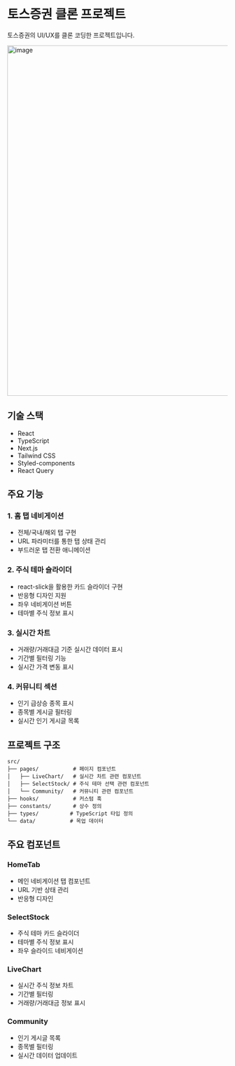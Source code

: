 # 토스증권 클론 프로젝트

토스증권의 UI/UX를 클론 코딩한 프로젝트입니다.

<img width="800" alt="image" src="https://github.com/user-attachments/assets/cd1c9af2-bd65-4b5b-93bf-b07619c2a050" />

## 기술 스택

- React
- TypeScript
- Next.js
- Tailwind CSS
- Styled-components
- React Query

## 주요 기능

### 1. 홈 탭 네비게이션

- 전체/국내/해외 탭 구현
- URL 파라미터를 통한 탭 상태 관리
- 부드러운 탭 전환 애니메이션

### 2. 주식 테마 슬라이더

- react-slick을 활용한 카드 슬라이더 구현
- 반응형 디자인 지원
- 좌우 네비게이션 버튼
- 테마별 주식 정보 표시

### 3. 실시간 차트

- 거래량/거래대금 기준 실시간 데이터 표시
- 기간별 필터링 기능
- 실시간 가격 변동 표시

### 4. 커뮤니티 섹션

- 인기 급상승 종목 표시
- 종목별 게시글 필터링
- 실시간 인기 게시글 목록

## 프로젝트 구조

```
src/
├── pages/           # 페이지 컴포넌트
│   ├── LiveChart/   # 실시간 차트 관련 컴포넌트
│   ├── SelectStock/ # 주식 테마 선택 관련 컴포넌트
│   └── Community/   # 커뮤니티 관련 컴포넌트
├── hooks/           # 커스텀 훅
├── constants/       # 상수 정의
├── types/          # TypeScript 타입 정의
└── data/           # 목업 데이터
```

## 주요 컴포넌트

### HomeTab

- 메인 네비게이션 탭 컴포넌트
- URL 기반 상태 관리
- 반응형 디자인

### SelectStock

- 주식 테마 카드 슬라이더
- 테마별 주식 정보 표시
- 좌우 슬라이드 네비게이션

### LiveChart

- 실시간 주식 정보 차트
- 기간별 필터링
- 거래량/거래대금 정보 표시

### Community

- 인기 게시글 목록
- 종목별 필터링
- 실시간 데이터 업데이트
